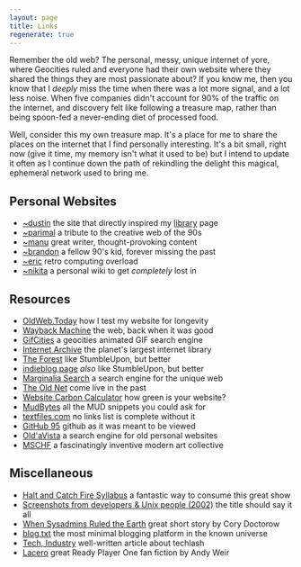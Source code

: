 ```yaml
---
layout: page
title: Links
regenerate: true
---
```


Remember the old web? The personal, messy, unique internet of yore, where Geocities ruled and everyone had their own website where they shared the things they are most passionate about? If you know me, then you know that I _deeply_ miss the time when there was a lot more signal, and a lot less noise. When five companies didn't account for 90% of the traffic on the internet, and discovery felt like following a treasure map, rather than being spoon-fed a never-ending diet of processed food.

Well, consider this my own treasure map. It's a place for me to share the places on the internet that I find personally interesting. It's a bit small, right now (give it time, my memory isn't what it used to be) but I intend to update it often as I continue down the path of rekindling the delight this magical, ephemeral network used to bring me.

## Personal Websites

- [~dustin](https://tilde.town/~dustin/) the site that directly inspired my [library](/library.html) page
- [~parimal](https://neustadt.fr/) a tribute to the creative web of the 90s
- [~manu](https://manuelmoreale.com/) great writer, thought-provoking content
- [~brandon](https://brandonsjournal.neocities.org/) a fellow 90's kid, forever missing the past
- [~eric](https://ericexperiment.com/) retro computing overload
- [~nikita](https://wiki.nikitavoloboev.xyz/) a personal wiki to get *completely* lost in

## Resources

- [OldWeb.Today](https://oldweb.today/?browser=ns3-mac#http://flower.codes) how I test my website for longevity
- [Wayback Machine](https://archive.org/web/) the web, back when it was good
- [GifCities](https://gifcities.org/) a geocities animated GIF search engine
- [Internet Archive](https://archive.org/) the planet's largest internet library
- [The Forest](https://theforest.link/) like StumbleUpon, but better
- [indieblog.page](https://indieblog.page/) _also_ like StumbleUpon, but better
- [Marginalia Search](https://search.marginalia.nu/) a search engine for the unique web
- [The Old Net](https://theoldnet.com/) come live in the past
- [Website Carbon Calculator](https://www.websitecarbon.com/website/flower-codes/) how green is your website?
- [MudBytes](http://mudbytes.net/) all the MUD snippets you could ask for
- [textfiles.com](http://textfiles.com) no links list is complete without it
- [GitHub 95](https://github95.vercel.app/) github as it was meant to be viewed
- [Old'aVista](http://oldavista.com/) a search engine for old personal websites
- [MSCHF](https://mschf.xyz/) a fascinatingly inventive modern art collective

## Miscellaneous

- [Halt and Catch Fire Syllabus](https://bits.ashleyblewer.com/halt-and-catch-fire-syllabus/) a fantastic way to consume this great show
- [Screenshots from developers & Unix people (2002)](https://anders.unix.se/2015/10/28/screenshots-from-developers--unix-people-2002/) the title should say it all
- [When Sysadmins Ruled the Earth](https://craphound.com/overclocked/Cory_Doctorow_-_Overclocked_-_When_Sysadmins_Ruled_the_Earth.html) great short story by Cory Doctorow
- [blog.txt](https://www.curiositry.com/blog.txt) the most minimal blogging platform in the known universe
- [Tech, Industry](https://notebook.wesleyac.com/tech-industry/) well-written article about techlash
- [Lacero](http://www.galactanet.com/oneoff/lacero.html) great Ready Player One fan fiction by Andy Weir